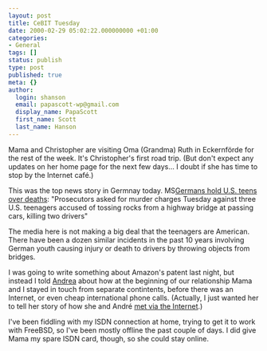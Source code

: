 ```yaml
---
layout: post
title: CeBIT Tuesday
date: 2000-02-29 05:02:22.000000000 +01:00
categories:
- General
tags: []
status: publish
type: post
published: true
meta: {}
author:
  login: shanson
  email: papascott-wp@gmail.com
  display_name: PapaScott
  first_name: Scott
  last_name: Hanson
---
```

<p>Mama and Christopher are visiting Oma (Grandma) Ruth in Eckernförde for the rest of the week. It's Christopher's first road trip. (But don't expect any updates on her home page for the next few days... I doubt if she has time to stop by the Internet café.)</p>
<p>This was the top news story in Germnay today. MS<a href="http://www.msnbc.com/news/375933.asp">Germans hold U.S. teens over deaths</a>:  "Prosecutors asked for murder charges Tuesday against three U.S. teenagers accused of tossing rocks from a highway bridge at passing cars, killing two drivers"</p>
<p>The media here is not making a big deal that the teenagers are American. There have been a dozen similar incidents in the past 10 years involving German youth causing injury or death to drivers by throwing objects from bridges.</p>
<p>I was going to write something about Amazon's patent last night, but instead I told <a href="http://andrea.editthispage.com/discuss/msgReader$113">Andrea</a> about how at the beginning of our relationship Mama and I stayed in touch from separate contintents, before there was an Internet, or even cheap international phone calls. (Actually, I just wanted her to tell her story of how she and André <a href="http://andrea.editthispage.com/stories/storyReader$117">met via the Internet</a>.) </p>
<p>I've been fiddling with my ISDN connection at home, trying to get it to work with FreeBSD, so I've been mostly offline the past couple of days. I did give Mama my spare ISDN card, though, so she could stay online.</p>
